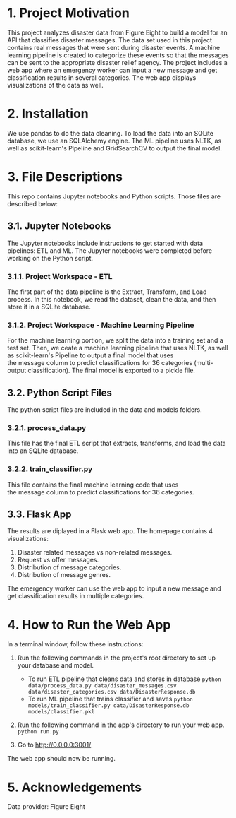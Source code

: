 # 1. Project Motivation
This project analyzes disaster data from Figure Eight to build a model for an API that classifies disaster messages.
The data set used in this project contains real messages that were sent during disaster events. A machine learning pipeline is created to categorize these events so that the messages can be sent to the appropriate disaster relief agency.
The project includes a web app where an emergency worker can input a new message and get classification results in several categories. The web app displays visualizations of the data as well. 

# 2. Installation
We use pandas to do the data cleaning.
To load the data into an SQLite database, we use an SQLAlchemy engine.
The ML pipeline uses NLTK, as well as scikit-learn's Pipeline and GridSearchCV to output the final model.

# 3. File Descriptions
This repo contains Jupyter notebooks and Python scripts. Those files are described below:

## 3.1. Jupyter Notebooks
The Jupyter notebooks include instructions to get started with data pipelines: ETL and ML. The Jupyter notebooks were completed before working on the Python script.

### 3.1.1. Project Workspace - ETL
The first part of the data pipeline is the Extract, Transform, and Load process. In this notebook, we read the dataset, clean the data, and then store it in a SQLite database. 

### 3.1.2. Project Workspace - Machine Learning Pipeline
For the machine learning portion, we split the data into a training set and a test set. Then, we ceate a machine learning pipeline that uses NLTK, as well as scikit-learn's Pipeline to output a final model that uses the message column to predict classifications for 36 categories (multi-output classification). The final model is exported to a pickle file.

## 3.2. Python Script Files
The python script files are included in the data and models folders.

### 3.2.1. process_data.py
This file has the final ETL script that extracts, transforms, and load the data into an SQLite database.

### 3.2.2. train_classifier.py
This file contains the final machine learning code that uses the message column to predict classifications for 36 categories.

## 3.3. Flask App
The results are diplayed in a Flask web app. The homepage contains 4 visualizations:
1. Disaster related messages vs non-related messages.
2. Request vs offer messages.
3. Distribution of message categories.
4. Distribution of message genres.

The emergency worker can use the web app to input a new message and get classification results in multiple categories.

# 4. How to Run the Web App
In a terminal window, follow these instructions:
1. Run the following commands in the project's root directory to set up your database and model.

    - To run ETL pipeline that cleans data and stores in database
        `python data/process_data.py data/disaster_messages.csv data/disaster_categories.csv data/DisasterResponse.db`
    - To run ML pipeline that trains classifier and saves
        `python models/train_classifier.py data/DisasterResponse.db models/classifier.pkl`

2. Run the following command in the app's directory to run your web app.
    `python run.py`

3. Go to http://0.0.0.0:3001/

The web app should now be running.

# 5. Acknowledgements 
Data provider: Figure Eight
